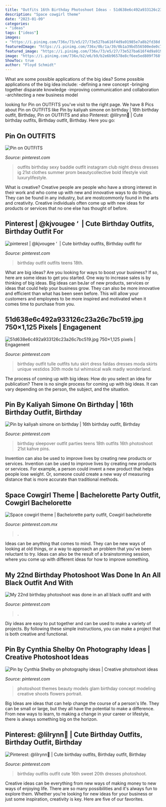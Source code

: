 ```yaml
---
title: "Outfits 16th Birthday Photoshoot Ideas - 51d638e6c492a933126c23a26c7bc519.jpg 750×1,125 Pixels"
description: "Space cowgirl theme"
date: "2023-01-09"
categories:
- "ideas"
tags: ["ideas"]
images:
- "https://i.pinimg.com/736x/73/e5/27/73e527ba616f4d9a91985e7a8b2fd38d.jpg"
featuredImage: "https://i.pinimg.com/736x/0b/1a/39/0b1a39bd556500ede0c73ddedea9605e.jpg"
featured_image: "https://i.pinimg.com/736x/73/e5/27/73e527ba616f4d9a91985e7a8b2fd38d.jpg"
image: "https://i.pinimg.com/736x/b2/e6/b9/b2e6b96578e8cf6ee5ed809f768ff0bc.jpg"
ShowToc: true
author: "Floyd Schmidt"
---
```



What are some possible applications of the big idea?
Some possible applications of the big idea include: 
-defining a new concept
-bringing together disparate knowledge
-improving communication and collaboration
-architecting a new business model

	

		
looking for Pin on OUTFITS you've visit to the right page. We have 8 Pics about Pin on OUTFITS like Pin by kaliyah simone on birthday | 16th birthday outfit, Birthday, Pin on OUTFITS and also Pinterest: @lilrynn💋 | Cute birthday outfits, Birthday outfit, Birthday. Here you go:
		
    
## Pin On OUTFITS

<img loading=lazy src="https://i.pinimg.com/originals/1d/c5/8e/1dc58e2e0ef5b749f0407f35dcd4d355.jpg" onerror="this.onerror=null;this.src='https://tse4.mm.bing.net/th?id=OIP.IvMUxVXLPBaiIUKmG3NMZQHaJ4&amp;pid=15.1';" alt="Pin on OUTFITS">

_Source: pinterest.com_

>outfits birthday sexy baddie outfit instagram club night dress dresses ig 21st clothes summer prom beautycollective bold lifestyle visit luxurylifestyle. 

	

What is creative?
Creative people are people who have a strong interest in their work and who come up with new and innovative ways to do things. They can be found in any industry, but are mostcommonly found in the arts and creativity. Creative individuals often come up with new ideas for products or services that no one else has thought of before.

    
## Pinterest | @kjvougee ‘ ️ | Cute Birthday Outfits, Birthday Outfit For

<img loading=lazy src="https://i.pinimg.com/736x/b2/e6/b9/b2e6b96578e8cf6ee5ed809f768ff0bc.jpg" onerror="this.onerror=null;this.src='https://tse3.mm.bing.net/th?id=OIP.YVh_WZF7nfmyxtMPfBQP-QHaMR&amp;pid=15.1';" alt="pinterest | @kjvougee ‘ ️ | Cute birthday outfits, Birthday outfit for">

_Source: pinterest.com_

>birthday outfit outfits teens 18th. 

	

What are big ideas?
Are you looking for ways to boost your business? If so, here are some ideas to get you started. 
One way to increase sales is by thinking of big ideas. Big ideas can beJar of new products, services or ideas that could help your business grow. They can also be more innovative and efficient than what has been seen before. This will allow your customers and employees to be more inspired and motivated when it comes time to purchase from you.

    
## 51d638e6c492a933126c23a26c7bc519.jpg 750×1,125 Pixels | Engagenent

<img loading=lazy src="https://s-media-cache-ak0.pinimg.com/736x/b6/ca/7a/b6ca7ad4db2ce822c299ef145eb6fc4c.jpg" onerror="this.onerror=null;this.src='https://tse3.mm.bing.net/th?id=OIP.fcOhbiAMP72gLYK8u0uM4gHaLH&amp;pid=15.1';" alt="51d638e6c492a933126c23a26c7bc519.jpg 750×1,125 pixels | Engagenent">

_Source: pinterest.com_

>birthday outfit tulle outfits tutu skirt dress faldas dresses moda skirts unique vestidos 30th mode tul whimsical walk madly wonderland. 

	

The process of coming up with big ideas: How do you select an idea for publication?
There is no single process for coming up with big ideas. It can vary depending on the person, the subject, and the situation.

    
## Pin By Kaliyah Simone On Birthday | 16th Birthday Outfit, Birthday

<img loading=lazy src="https://i.pinimg.com/736x/0b/1a/39/0b1a39bd556500ede0c73ddedea9605e.jpg" onerror="this.onerror=null;this.src='https://tse2.mm.bing.net/th?id=OIP.9J02DGWtm_H_1HqnSUhCwAHaJ3&amp;pid=15.1';" alt="Pin by kaliyah simone on birthday | 16th birthday outfit, Birthday">

_Source: pinterest.com_

>birthday sleepover outfit parties teens 18th outfits 16th photoshoot 21st kahve pins. 

	

Invention can also be used to improve lives by creating new products or services.
Invention can be used to improve lives by creating new products or services. For example, a person could invent a new product that helps people lose weight. Or, someone could create a new way of measuring distance that is more accurate than traditional methods.

    
## Space Cowgirl Theme | Bachelorette Party Outfit, Cowgirl Bachelorette

<img loading=lazy src="https://i.pinimg.com/736x/b6/ba/49/b6ba49b8b16b465152b1c601e3dc6af7.jpg" onerror="this.onerror=null;this.src='https://tse3.mm.bing.net/th?id=OIP.zLE9QWj3FcTIvsxIJNqBHgHaJ3&amp;pid=15.1';" alt="Space cowgirl theme | Bachelorette party outfit, Cowgirl bachelorette">

_Source: pinterest.com.mx_

>. 

	

Ideas can be anything that comes to mind. They can be new ways of looking at old things, or a way to approach an problem that you've been reluctant to try. Ideas can also be the result of a brainstorming session, where you come up with different ideas for how to improve something.

    
## My 22nd Birthday Photoshoot Was Done In An All Black Outfit And With

<img loading=lazy src="https://i.pinimg.com/736x/73/e5/27/73e527ba616f4d9a91985e7a8b2fd38d.jpg" onerror="this.onerror=null;this.src='https://tse1.mm.bing.net/th?id=OIP.9EmkrxTHeSzl2DYy2c2dpgHaLF&amp;pid=15.1';" alt="My 22nd birthday photoshoot was done in an all black outfit and with">

_Source: pinterest.com_

>. 

	

Diy ideas are easy to put together and can be used to make a variety of projects. By following these simple instructions, you can make a project that is both creative and functional.

    
## Pin By Cynthia Shelby On Photography Ideas | Creative Photoshoot Ideas

<img loading=lazy src="https://i.pinimg.com/736x/73/12/d5/7312d52df6fed8b488c63c1289154241.jpg" onerror="this.onerror=null;this.src='https://tse2.mm.bing.net/th?id=OIP.DcMzAX_fc1D2hb9lMnIo5AHaKO&amp;pid=15.1';" alt="Pin by Cynthia Shelby on photography ideas | Creative photoshoot ideas">

_Source: pinterest.com_

>photoshoot themes beauty models glam birthday concept modeling creative shoots flowers portrait. 

	

Big Ideas are ideas that can help change the course of a person's life. They can be small or large, but they all have the potential to make a difference. From new ways to learn, to making a change in your career or lifestyle, there is always something big on the horizon.

    
## Pinterest: @lilrynn💋 | Cute Birthday Outfits, Birthday Outfit, Birthday

<img loading=lazy src="https://i.pinimg.com/736x/46/54/88/4654889ace9dc9ad9f6b71c0c6feeb18.jpg" onerror="this.onerror=null;this.src='https://tse4.mm.bing.net/th?id=OIP.mA8rCgdgNnflGcWzQWe8qwHaJK&amp;pid=15.1';" alt="Pinterest: @lilrynn💋 | Cute birthday outfits, Birthday outfit, Birthday">

_Source: pinterest.com_

>birthday outfits outfit cute 16th sweet 20th dresses photoshoot. 

	

Creative ideas can be everything from new ways of making money to new ways of enjoying life. There are so many possibilities and it's always fun to explore them. Whether you're looking for new ideas for your business or just some inspiration, creativity is key. Here are five of our favorites.


